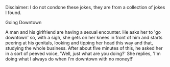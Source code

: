 Disclaimer: I do not condone these jokes, they are from a collection of jokes I found.

Going Downtown

A man and his girlfriend are having a sexual encounter. He asks her to 'go downtown' so, with a sigh, she gets on her knees in front of him and starts peering at his genitals, looking and tipping her head this way and that, studying the whole business. 
After about five minutes of this, he asked her in a sort of peeved voice, 'Well, just what are you doing?' She replies, 'I'm doing what I always do when I'm downtown with no money!!'

